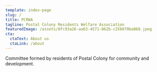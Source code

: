 ```yaml
---
template: index-page
slug: /
title: PCRWA
tagline: Postal Colony Residents Welfare Association
featuredImage: /assets/8fc93a26-aa63-4571-862b-c25b070ba068.jpeg
cta:
  ctaText: About us
  ctaLink: /about
---
```

Committee formed by residents of Postal Colony for community and development.